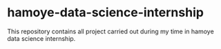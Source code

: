 # hamoye-data-science-internship
This repository contains all project carried out during my time in hamoye data science internship.
